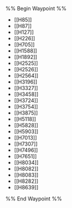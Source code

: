 %% Begin Waypoint %%
- [[H85]]
- [[H87]]
- [[H127]]
- [[H226]]
- [[H705]]
- [[H1588]]
- [[H1892]]
- [[H2525]]
- [[H2526]]
- [[H2564]]
- [[H3196]]
- [[H3327]]
- [[H3458]]
- [[H3724]]
- [[H3754]]
- [[H3875]]
- [[H5118]]
- [[H5828]]
- [[H5903]]
- [[H7013]]
- [[H7307]]
- [[H7496]]
- [[H7651]]
- [[H8034]]
- [[H8082]]
- [[H8083]]
- [[H8282]]
- [[H8639]]

%% End Waypoint %%